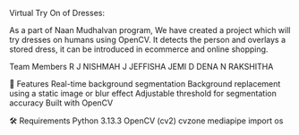 Virtual Try On of Dresses:

As a part of Naan Mudhalvan program, We have created a project which will try dresses on humans using OpenCV. It detects the person and overlays a stored dress, it can be introduced in ecommerce and online shopping.

Team Members
R J NISHMAH
J JEFFISHA JEMI
D DENA
N RAKSHITHA

🎯 Features
Real-time background segmentation
Background replacement using a static image or blur effect
Adjustable threshold for segmentation accuracy
Built with OpenCV

🛠️ Requirements
Python 3.13.3
OpenCV (cv2)
cvzone
mediapipe
import os

